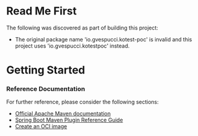 # Read Me First
The following was discovered as part of building this project:

* The original package name 'io.gvespucci.kotest-poc' is invalid and this project uses 'io.gvespucci.kotestpoc' instead.

# Getting Started

### Reference Documentation
For further reference, please consider the following sections:

* [Official Apache Maven documentation](https://maven.apache.org/guides/index.html)
* [Spring Boot Maven Plugin Reference Guide](https://docs.spring.io/spring-boot/docs/2.7.15/maven-plugin/reference/html/)
* [Create an OCI image](https://docs.spring.io/spring-boot/docs/2.7.15/maven-plugin/reference/html/#build-image)

